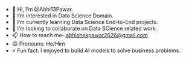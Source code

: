- 👋 Hi, I’m @Abhi13Pawar.
- 👀 I’m interested in Data Science Domain.
- 🌱 I’m currently learning Data Science End-to-End projects.
- 💞️ I’m looking to collaborate on Data SCience related work.
- 📫 How to reach me- abhishekpawar2626@gmail.com
- 😄 Pronouns: He/Him
- ⚡ Fun fact: I enjoyed to build AI models to solve business problems.

<!---
Abhi13Pawar/Abhi13Pawar is a ✨ special ✨ repository because its `README.md` (this file) appears on your GitHub profile.
You can click the Preview link to take a look at your changes.
--->
